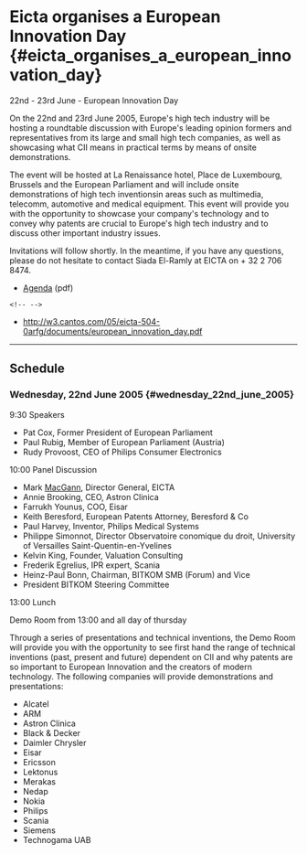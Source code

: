 # Eicta organises a European Innovation Day {#eicta_organises_a_european_innovation_day}

22nd - 23rd June - European Innovation Day

On the 22nd and 23rd June 2005, Europe\'s high tech industry will be
hosting a roundtable discussion with Europe\'s leading opinion formers
and representatives from its large and small high tech companies, as
well as showcasing what CII means in practical terms by means of onsite
demonstrations.

The event will be hosted at La Renaissance hotel, Place de Luxembourg,
Brussels and the European Parliament and will include onsite
demonstrations of high tech inventionsin areas such as multimedia,
telecomm, automotive and medical equipment. This event will provide you
with the opportunity to showcase your company\'s technology and to
convey why patents are crucial to Europe\'s high tech industry and to
discuss other important industry issues.

Invitations will follow shortly. In the meantime, if you have any
questions, please do not hesitate to contact Siada El-Ramly at EICTA
on + 32 2 706 8474.

-   [Agenda](http://www.itia.ntua.gr/~anthony/tmp/eicta_invitation.pdf "wikilink")
    (pdf)

```{=html}
<!-- -->
```
-   <http://w3.cantos.com/05/eicta-504-0arfg/documents/european_innovation_day.pdf>

------------------------------------------------------------------------

## Schedule

### Wednesday, 22nd June 2005 {#wednesday_22nd_june_2005}

9:30 Speakers

-   Pat Cox, Former President of European Parliament
-   Paul Rubig, Member of European Parliament (Austria)
-   Rudy Provoost, CEO of Philips Consumer Electronics

10:00 Panel Discussion

-   Mark [MacGann](MacGann "wikilink"), Director General, EICTA
-   Annie Brooking, CEO, Astron Clinica
-   Farrukh Younus, COO, Eisar
-   Keith Beresford, European Patents Attorney, Beresford & Co
-   Paul Harvey, Inventor, Philips Medical Systems
-   Philippe Simonnot, Director Observatoire conomique du droit,
    University of Versailles Saint-Quentin-en-Yvelines
-   Kelvin King, Founder, Valuation Consulting
-   Frederik Egrelius, IPR expert, Scania
-   Heinz-Paul Bonn, Chairman, BITKOM SMB (Forum) and Vice
-   President BITKOM Steering Committee

13:00 Lunch

Demo Room from 13:00 and all day of thursday

Through a series of presentations and technical inventions, the Demo
Room will provide you with the opportunity to see first hand the range
of technical inventions (past, present and future) dependent on CII and
why patents are so important to European Innovation and the creators of
modern technology. The following companies will provide demonstrations
and presentations:

-   Alcatel
-   ARM
-   Astron Clinica
-   Black & Decker
-   Daimler Chrysler
-   Eisar
-   Ericsson
-   Lektonus
-   Merakas
-   Nedap
-   Nokia
-   Philips
-   Scania
-   Siemens
-   Technogama UAB
